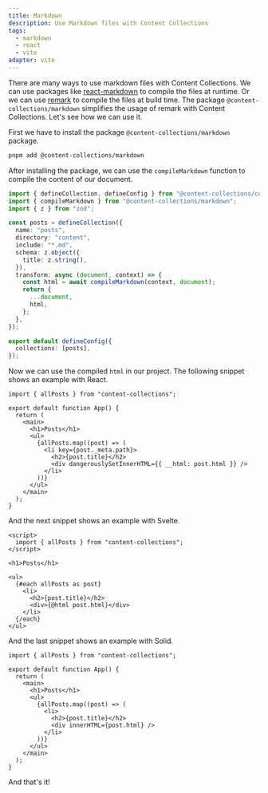 ```yaml
---
title: Markdown
description: Use Markdown files with Content Collections
tags:
  - markdown
  - react
  - vite
adapter: vite
---
```


There are many ways to use markdown files with Content Collections.
We can use packages like [react-markdown](https://github.com/remarkjs/react-markdown) to compile the files at runtime.
Or we can use [remark](https://github.com/remarkjs/remark) to compile the files at build time.
The package `@content-collections/markdown` simplifies the usage of remark with Content Collections.
Let's see how we can use it.

First we have to install the package `@content-collections/markdown` package.

```sh
pnpm add @content-collections/markdown
```

After installing the package, we can use the `compileMarkdown` function to compile the content of our document.

```ts
import { defineCollection, defineConfig } from "@content-collections/core";
import { compileMarkdown } from "@content-collections/markdown";
import { z } from "zod";

const posts = defineCollection({
  name: "posts",
  directory: "content",
  include: "*.md",
  schema: z.object({
    title: z.string(),
  }),
  transform: async (document, context) => {
    const html = await compileMarkdown(context, document);
    return {
      ...document,
      html,
    };
  },
});

export default defineConfig({
  collections: [posts],
});
```

Now we can use the compiled `html` in our project.
The following snippet shows an example with React.

```tsx
import { allPosts } from "content-collections";

export default function App() {
  return (
    <main>
      <h1>Posts</h1>
      <ul>
        {allPosts.map((post) => (
          <li key={post._meta.path}>
            <h2>{post.title}</h2>
            <div dangerouslySetInnerHTML={{ __html: post.html }} />
          </li>
        ))}
      </ul>
    </main>
  );
}
```

And the next snippet shows an example with Svelte.

```svelte
<script>
  import { allPosts } from "content-collections";
</script>

<h1>Posts</h1>

<ul>
  {#each allPosts as post}
    <li>
      <h2>{post.title}</h2>
      <div>{@html post.html}</div>
    </li>
  {/each}
</ul>
```

And the last snippet shows an example with Solid.

```tsx
import { allPosts } from "content-collections";

export default function App() {
  return (
    <main>
      <h1>Posts</h1>
      <ul>
        {allPosts.map((post) => (
          <li>
            <h2>{post.title}</h2>
            <div innerHTML={post.html} />
          </li>
        ))}
      </ul>
    </main>
  );
}
```

And that's it!
